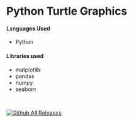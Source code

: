 <h1>Python Turtle Graphics</h1>

<h4>Languages Used</h4>
<ul>
    <li>Python</li>
</ul>

<h4>Libraries used</h4>
<ul>
    <li>matplotlib</li>
    <li>pandas</li>
    <li>numpy</li>
    <li>seaborn</li>
</ul>

<br>


[![Github All Releases](https://img.shields.io/github/downloads/dikshitakambri/Data-visualization/total.svg)]()